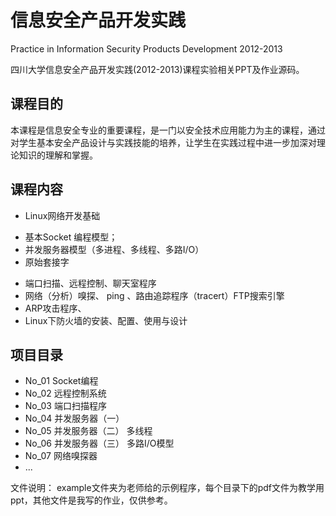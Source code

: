 信息安全产品开发实践
=================
Practice in Information Security Products Development 2012-2013

四川大学信息安全产品开发实践(2012-2013)课程实验相关PPT及作业源码。

课程目的
-------

本课程是信息安全专业的重要课程，是一门以安全技术应用能力为主的课程，通过对学生基本安全产品设计与实践技能的培养，让学生在实践过程中进一步加深对理论知识的理解和掌握。

课程内容
-------

- Linux网络开发基础
 + 基本Socket 编程模型；
 + 并发服务器模型（多进程、多线程、多路I/O）
 + 原始套接字
- 端口扫描、远程控制、聊天室程序
- 网络（分析）嗅探、 ping 、路由追踪程序（tracert）FTP搜索引擎
- ARP攻击程序、
- Linux下防火墙的安装、配置、使用与设计

项目目录
-------

* No_01 Socket编程
* No_02 远程控制系统
* No_03 端口扫描程序
* No_04 并发服务器（一）
* No_05 并发服务器（二） 多线程
* No_06 并发服务器（三） 多路I/O模型
* No_07 网络嗅探器
* ...

文件说明：
example文件夹为老师给的示例程序，每个目录下的pdf文件为教学用ppt，其他文件是我写的作业，仅供参考。